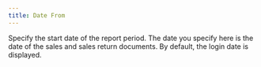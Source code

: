 ```yaml
---
title: Date From
---
```



Specify the start date of the report period. The date you specify here  is the date of the sales and sales return documents. By default, the login  date is displayed.
